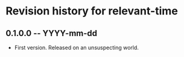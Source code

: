 # Revision history for relevant-time

## 0.1.0.0  -- YYYY-mm-dd

* First version. Released on an unsuspecting world.
